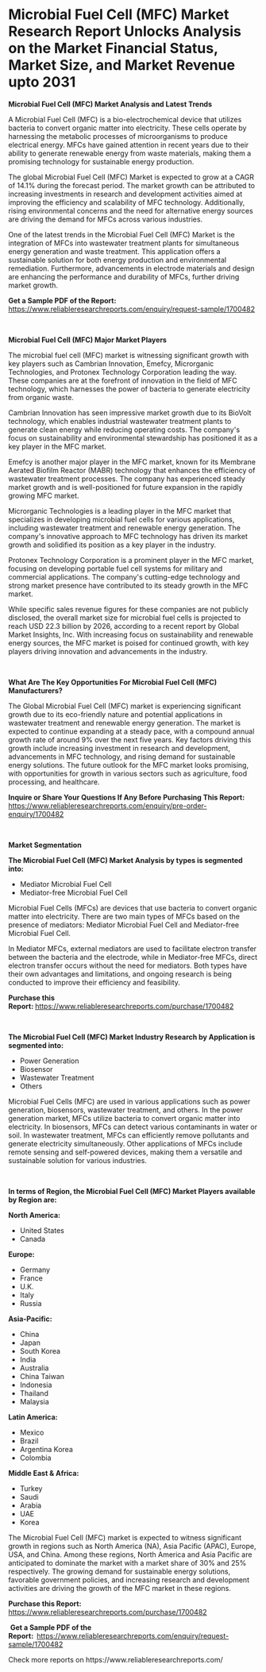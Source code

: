 <p><h1>Microbial Fuel Cell (MFC) Market Research Report Unlocks Analysis on the Market Financial Status, Market Size, and Market Revenue upto 2031</h1></p><p><strong>Microbial Fuel Cell (MFC) Market Analysis and Latest Trends</strong></p>
<p><p>A Microbial Fuel Cell (MFC) is a bio-electrochemical device that utilizes bacteria to convert organic matter into electricity. These cells operate by harnessing the metabolic processes of microorganisms to produce electrical energy. MFCs have gained attention in recent years due to their ability to generate renewable energy from waste materials, making them a promising technology for sustainable energy production.</p><p>The global Microbial Fuel Cell (MFC) Market is expected to grow at a CAGR of 14.1% during the forecast period. The market growth can be attributed to increasing investments in research and development activities aimed at improving the efficiency and scalability of MFC technology. Additionally, rising environmental concerns and the need for alternative energy sources are driving the demand for MFCs across various industries.</p><p>One of the latest trends in the Microbial Fuel Cell (MFC) Market is the integration of MFCs into wastewater treatment plants for simultaneous energy generation and waste treatment. This application offers a sustainable solution for both energy production and environmental remediation. Furthermore, advancements in electrode materials and design are enhancing the performance and durability of MFCs, further driving market growth.</p></p>
<p><strong>Get a Sample PDF of the Report:&nbsp;</strong> <a href="https://www.reliableresearchreports.com/enquiry/request-sample/1700482">https://www.reliableresearchreports.com/enquiry/request-sample/1700482</a></p>
<p>&nbsp;</p>
<p><strong>Microbial Fuel Cell (MFC) Major Market Players</strong></p>
<p><p>The microbial fuel cell (MFC) market is witnessing significant growth with key players such as Cambrian Innovation, Emefcy, Microrganic Technologies, and Protonex Technology Corporation leading the way. These companies are at the forefront of innovation in the field of MFC technology, which harnesses the power of bacteria to generate electricity from organic waste.</p><p>Cambrian Innovation has seen impressive market growth due to its BioVolt technology, which enables industrial wastewater treatment plants to generate clean energy while reducing operating costs. The company's focus on sustainability and environmental stewardship has positioned it as a key player in the MFC market.</p><p>Emefcy is another major player in the MFC market, known for its Membrane Aerated Biofilm Reactor (MABR) technology that enhances the efficiency of wastewater treatment processes. The company has experienced steady market growth and is well-positioned for future expansion in the rapidly growing MFC market.</p><p>Microrganic Technologies is a leading player in the MFC market that specializes in developing microbial fuel cells for various applications, including wastewater treatment and renewable energy generation. The company's innovative approach to MFC technology has driven its market growth and solidified its position as a key player in the industry.</p><p>Protonex Technology Corporation is a prominent player in the MFC market, focusing on developing portable fuel cell systems for military and commercial applications. The company's cutting-edge technology and strong market presence have contributed to its steady growth in the MFC market.</p><p>While specific sales revenue figures for these companies are not publicly disclosed, the overall market size for microbial fuel cells is projected to reach USD 22.3 billion by 2026, according to a recent report by Global Market Insights, Inc. With increasing focus on sustainability and renewable energy sources, the MFC market is poised for continued growth, with key players driving innovation and advancements in the industry.</p></p>
<p>&nbsp;</p>
<p><strong>What Are The Key Opportunities For Microbial Fuel Cell (MFC) Manufacturers?</strong></p>
<p><p>The Global Microbial Fuel Cell (MFC) market is experiencing significant growth due to its eco-friendly nature and potential applications in wastewater treatment and renewable energy generation. The market is expected to continue expanding at a steady pace, with a compound annual growth rate of around 9% over the next five years. Key factors driving this growth include increasing investment in research and development, advancements in MFC technology, and rising demand for sustainable energy solutions. The future outlook for the MFC market looks promising, with opportunities for growth in various sectors such as agriculture, food processing, and healthcare.</p></p>
<p><strong>Inquire or Share Your Questions If Any Before Purchasing This Report:</strong> <a href="https://www.reliableresearchreports.com/enquiry/pre-order-enquiry/1700482">https://www.reliableresearchreports.com/enquiry/pre-order-enquiry/1700482</a></p>
<p>&nbsp;</p>
<p><strong>Market Segmentation</strong></p>
<p><strong>The Microbial Fuel Cell (MFC) Market Analysis by types is segmented into:</strong></p>
<p><ul><li>Mediator Microbial Fuel Cell</li><li>Mediator-free Microbial Fuel Cell</li></ul></p>
<p><p>Microbial Fuel Cells (MFCs) are devices that use bacteria to convert organic matter into electricity. There are two main types of MFCs based on the presence of mediators: Mediator Microbial Fuel Cell and Mediator-free Microbial Fuel Cell. </p><p>In Mediator MFCs, external mediators are used to facilitate electron transfer between the bacteria and the electrode, while in Mediator-free MFCs, direct electron transfer occurs without the need for mediators. Both types have their own advantages and limitations, and ongoing research is being conducted to improve their efficiency and feasibility.</p></p>
<p><strong>Purchase this Report:&nbsp;</strong><a href="https://www.reliableresearchreports.com/purchase/1700482">https://www.reliableresearchreports.com/purchase/1700482</a></p>
<p>&nbsp;</p>
<p><strong>The Microbial Fuel Cell (MFC) Market Industry Research by Application is segmented into:</strong></p>
<p><ul><li>Power Generation</li><li>Biosensor</li><li>Wastewater Treatment</li><li>Others</li></ul></p>
<p><p>Microbial Fuel Cells (MFC) are used in various applications such as power generation, biosensors, wastewater treatment, and others. In the power generation market, MFCs utilize bacteria to convert organic matter into electricity. In biosensors, MFCs can detect various contaminants in water or soil. In wastewater treatment, MFCs can efficiently remove pollutants and generate electricity simultaneously. Other applications of MFCs include remote sensing and self-powered devices, making them a versatile and sustainable solution for various industries.</p></p>
<p>&nbsp;</p>
<p><strong>In terms of Region, the Microbial Fuel Cell (MFC) Market Players available by Region are:</strong></p>
<p>
    <p> <strong> North America: </strong>
        <ul>
            <li>United States</li>
            <li>Canada</li>
        </ul>
        </p> 
    <p> <strong> Europe: </strong>
        <ul>
            <li>Germany</li>
            <li>France</li>
            <li>U.K.</li>
            <li>Italy</li>
            <li>Russia</li>
        </ul>
        </p> 
    <p> <strong> Asia-Pacific: </strong>
        <ul>
            <li>China</li>
            <li>Japan</li>
            <li>South Korea</li>
            <li>India</li>
            <li>Australia</li>
            <li>China Taiwan</li>
            <li>Indonesia</li>
            <li>Thailand</li>
            <li>Malaysia</li>
        </ul>
        </p> 
    <p> <strong> Latin America: </strong>
        <ul>
            <li>Mexico</li>
            <li>Brazil</li>
            <li>Argentina Korea</li>
            <li>Colombia</li>
        </ul>
        </p> 
    <p> <strong> Middle East & Africa: </strong>
        <ul>
            <li>Turkey</li>
            <li>Saudi</li>
            <li>Arabia</li>
            <li>UAE</li>
            <li>Korea</li>
        </ul>
    </p>
    </p>
<p><p>The Microbial Fuel Cell (MFC) market is expected to witness significant growth in regions such as North America (NA), Asia Pacific (APAC), Europe, USA, and China. Among these regions, North America and Asia Pacific are anticipated to dominate the market with a market share of 30% and 25% respectively. The growing demand for sustainable energy solutions, favorable government policies, and increasing research and development activities are driving the growth of the MFC market in these regions.</p></p>
<p><strong>Purchase this Report: </strong><a href="https://www.reliableresearchreports.com/purchase/1700482">https://www.reliableresearchreports.com/purchase/1700482</a></p>
<p>&nbsp;<strong>Get a Sample PDF of the Report:&nbsp;&nbsp;</strong><a href="https://www.reliableresearchreports.com/enquiry/request-sample/1700482">https://www.reliableresearchreports.com/enquiry/request-sample/1700482</a></p>
<p><strong></strong></p>
<p>Check more reports on https://www.reliableresearchreports.com/</p>